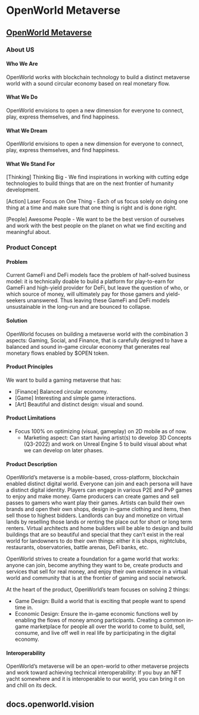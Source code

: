 # OpenWorld Metaverse

## [OpenWorld Metaverse](https://docs.openworld.vision)

### About US

#### Who We Are

OpenWorld works with blockchain technology to build a distinct metaverse world with a sound circular economy based on real monetary flow.

#### What We Do

OpenWorld envisions to open a new dimension for everyone to connect, play, express themselves, and find happiness.

#### What We Dream

OpenWorld envisions to open a new dimension for everyone to connect, play, express themselves, and find happiness.

#### What We Stand For

\[Thinking] Thinking Big - We find inspirations in working with cutting edge technologies to build things that are on the next frontier of humanity development.

\[Action] Laser Focus on One Thing - Each of us focus solely on doing one thing at a time and make sure that one thing is right and is done right.

\[People] Awesome People - We want to be the best version of ourselves and work with the best people on the planet on what we find exciting and meaningful about.

### Product Concept

#### Problem

Current GameFi and DeFi models face the problem of half-solved business model: it is technically doable to build a platform for play-to-earn for GameFi and high-yield provider for DeFi, but leave the question of who, or which source of money, will ultimately pay for those gamers and yield-seekers unanswered. Thus leaving these GameFi and DeFi models unsustainable in the long-run and are bounced to collapse.

#### Solution

OpenWorld focuses on building a metaverse world with the combination 3 aspects: Gaming, Social, and Finance, that is carefully designed to have a balanced and sound in-game circular economy that generates real monetary flows enabled by $OPEN token.

#### Product Principles

We want to build a gaming metaverse that has:

* \[Finance] Balanced circular economy.
* \[Game] Interesting and simple game interactions.
* \[Art] Beautiful and distinct design: visual and sound.

#### Product Limitations

* Focus 100% on optimizing (visual, gameplay) on 2D mobile as of now.
  * Marketing aspect: Can start having artist(s) to develop 3D Concepts (Q3-2022) and work on Unreal Engine 5 to build visual about what we can develop on later phases.

#### Product Description

OpenWorld’s metaverse is a mobile-based, cross-platform, blockchain enabled distinct digital world. Everyone can join and each persona will have a distinct digital identity. Players can engage in various P2E and PvP games to enjoy and make money. Game producers can create games and sell passes to gamers who want play their games. Artists can build their own brands and open their own shops, design in-game clothing and items, then sell those to highest bidders. Landlords can buy and monetize on virtual lands by reselling those lands or renting the place out for short or long term renters. Virtual architects and home builders will be able to design and build buildings that are so beautiful and special that they can’t exist in the real world for landowners to do their own things: either it is shops, nightclubs, restaurants, observatories, battle arenas, DeFi banks, etc.

OpenWorld strives to create a foundation for a game world that works: anyone can join, become anything they want to be, create products and services that sell for real money, and enjoy their own existence in a virtual world and community that is at the frontier of gaming and social network.

At the heart of the product, OpenWorld’s team focuses on solving 2 things:

* Game Design: Build a world that is exciting that people want to spend time in.
* Economic Design: Ensure the in-game economic functions well by enabling the flows of money among participants. Creating a common in-game marketplace for people all over the world to come to build, sell, consume, and live off well in real life by participating in the digital economy.

#### Interoperability

OpenWorld’s metaverse will be an open-world to other metaverse projects and work toward achieving technical interoperability: If you buy an NFT yacht somewhere and it is interoperable to our world, you can bring it on and chill on its deck.

## docs.openworld.vision
